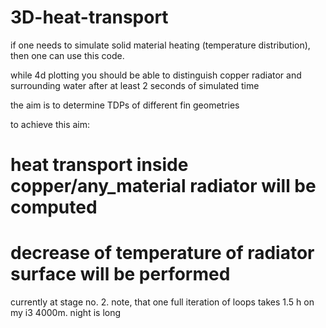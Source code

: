 # 3D-heat-transport

if one needs to simulate solid material heating (temperature distribution), then one can use this code.

while 4d plotting you should be able to distinguish copper radiator and surrounding water after at least 2 seconds of simulated time

the aim is to determine TDPs of different fin geometries

to achieve this aim:

# heat transport inside copper/any_material radiator will be computed

# decrease of temperature of radiator surface will be performed

currently at stage no. 2. note, that one full iteration of loops takes 1.5 h on my i3 4000m. night is long
